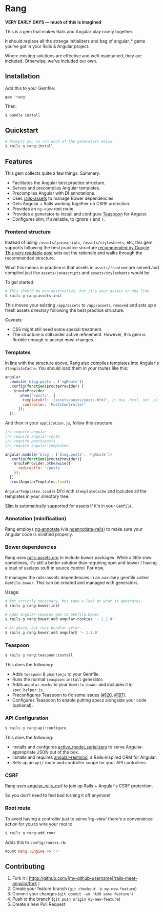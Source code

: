 # Rang

__VERY EARLY DAYS — much of this is imagined__

This is a gem that makes Rails and Angular play nicely together.

It should replace all the strange initializers and bag of angular_* gems you've
got in your Rails & Angular project.

Where existing solutions are effective and well-maintained, they are included.
Otherwise, we've included our own.

## Installation

Add this to your Gemfile:

`gem 'rang'`

Then:

```bash
$ bundle install
```

## Quickstart

```bash
# Prompts you to run each of the generators below.
$ rails g rang:install
```

## Features

This gem collects quite a few things. Summary:

* Facilitates the Angular best practice structure.
* Serves and precompiles Angular templates.
* Precompiles Angular with DI annotations.
* Uses [rails-assets](http://rails-assets.org) to manage Bower dependencies.
* Gets Angular + Rails working together on CSRF protection.
* Provides an `ng-view` root route.
* Provides a generator to install and configure [Teaspoon](https://github.com/modeset/teaspoon) for Angular.
* Configures slim, if available, to ignore `{` and `}`.

### Frontend structure

Instead of using `/assets/javascripts`, `/assets/stylesheets`, etc, this gem
supports following the best practice structure [recommended by Google](https://docs.google.com/a/cultivatehq.com/document/d/1XXMvReO8-Awi1EZXAXS4PzDzdNvV6pGcuaF4Q9821Es/pub).
[This very readable post](https://github.com/yeoman/generator-angular/issues/109)
sets out the rationale and walks through the recommended structure.

What this means in practice is that assets in `assets/frontend` are served and
compiled just like `assets/javascripts` and `assets/stylesheets` would be.

To get started:

```bash
# This should be non-destructive, but it's your assets on the line.
$ rails g rang:assets:init
```

This moves your existing `/app/assets` to `/app/assets.removed` and sets up a
fresh assets directory following the best practice structure.

Caveats:

* CSS might still need some special treatment.
* The structure is still under active refinement. However, this gem is flexible
  enough to accept most changes.

### Templates

In line with the structure above, Rang also compiles templates into
Angular's `$templateCache`. You should load them in your routes like this:

```javascript
angular
  .module('blog.posts', ['ngRoute'])
  .config(function($routeProvider) {
    $routeProvider
      .when('/posts', {
        templateUrl: '/assets/posts/posts.html', // Use .html, not .slim, etc
        controller: 'PostsController'
      });
  });
```

And then in your `application.js`, follow this structure:

```javascript
//= require angular
//= require angular-route
//= require posts/posts
//= require angular-templates

angular.module('blog', ['blog.posts', 'ngRoute'])
  .config(function($routeProvider){
    $routeProvider.otherwise({
      redirectTo: '/posts'
    });
  })
  .run(AngularTemplates.load);
```

`AngularTemplates.load` is DI'd with `$templateCache` and includes all the templates
in your directory tree.

[Slim](https://github.com/slim-template/slim-rails) is automatically supported
for assets if it's in your `Gemfile`.

### Annotation (minification)

Rang employs [ng-annotate](https://github.com/olov/ng-annotate) (via
[ngannotiate-rails](https://github.com/kikonen/ngannotate-rails)) to make sure
your Angular code is minified properly.

### Bower dependencies

Rang uses [rails-assets.org](http://rails-assets.org/) to include
bower packages. While a little slow sometimes, it's still a better solution than
requiring npm and bower / having a load of useless stuff in source control. For now.

It manages the rails-assets dependencies in an auxilliary gemfile called
`Gemfile.bower`. This can be created and managed with generators.

Usage:

```bash
# Not strictly necessary, but take a look at what it generates.
$ rails g rang:bower:init

# Adds angular-cookies gem to Gemfile.bower.
$ rails g rang:bower:add angular-cookies '~ 1.2.0'

# As above, but runs bundler after.
$ rails g rang:bower:add angular@ '~ 1.2.0'
```

### Teaspoon

```bash
$ rails g rang:teaspoon:install
```

This does the following:

* Adds `teaspoon` & `phantomjs` to your Gemfile.
* Runs the normal `teaspoon:install` generator.
* Adds `angular-mocks` to your `Gemfile.bower` and includes it in `spec_helper.js`.
* Preconfigures Teaspoon to fix some issues ([#120](https://github.com/modeset/teaspoon/issues/120), [#197](https://github.com/modeset/teaspoon/issues/197)).
* Configures Teaspoon to enable putting specs alongside your code (optional).

### API Configuration

```bash
$ rails g rang:api:configure
```

This does the following:

* Installs and confgures [active_model_serializers](https://github.com/rails-api/active_model_serializers/tree/0-9-stable)
  to serve Angular-appropriate JSON out of the box.
* Installs and requires [angular-restmod](https://github.com/platanus/angular-restmod),
  a Rails-inspired ORM for Angular.
* Sets up an `api/` route and controller scope for your API controllers.

### CSRF

Rang uses [angular_rails_csrf](https://github.com/jsanders/angular_rails_csrf)
to join up Rails + Angular's CSRF protection.

So you don't need to feel bad turning it off anymore!

### Root route

To avoid having a controller just to serve 'ng-view' there's a convenience
action for you to wire your root to.

```bash
$ rails g rang:add_root
```

Adds this to `config/routes.rb`:

```ruby
mount Rang::Engine => "/"
```

## Contributing

1. Fork it ( https://github.com/[my-github-username]/rails-meet-angular/fork )
2. Create your feature branch (`git checkout -b my-new-feature`)
3. Commit your changes (`git commit -am 'Add some feature'`)
4. Push to the branch (`git push origin my-new-feature`)
5. Create a new Pull Request
